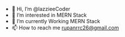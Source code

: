 - 👋 Hi, I’m @lazzieeCoder
- 👀 I’m interested in MERN Stack
- 🌱 I’m currently Working MERN Stack 
- 📫 How to reach me rupanrrc26@gmail.com

<!---
lazzieeCoder/lazzieeCoder is a ✨ special ✨ repository because its `README.md` (this file) appears on your GitHub profile.
You can click the Preview link to take a look at your changes.
--->
